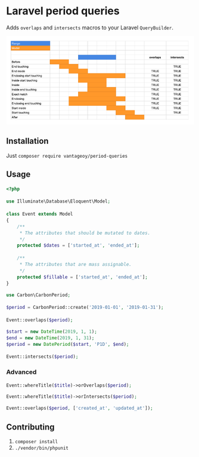 # Laravel period queries

Adds `overlaps` and `intersects` macros to your Laravel `QueryBuilder`.

![Period relations](https://github.com/vantageoy/period-queries/blob/master/PeriodRelations.png)

## Installation

Just `composer require vantageoy/period-queries`

## Usage

```php
<?php

use Illuminate\Database\Eloquent\Model;

class Event extends Model
{
    /**
     * The attributes that should be mutated to dates.
     */
    protected $dates = ['started_at', 'ended_at'];

    /**
     * The attributes that are mass assignable.
     */
    protected $fillable = ['started_at', 'ended_at'];
}
```

```php
use Carbon\CarbonPeriod;

$period = CarbonPeriod::create('2019-01-01', '2019-01-31');

Event::overlaps($period);
```

```php
$start = new DateTime(2019, 1, 1);
$end = new DateTime(2019, 1, 31);
$period = new DatePeriod($start, 'P1D', $end);

Event::intersects($period);
```

### Advanced

```php
Event::whereTitle($title)->orOverlaps($period);
```

```php
Event::whereTitle($title)->orIntersects($period);
```

```php
Event::overlaps($period, ['created_at', 'updated_at']);
```

## Contributing

1. `composer install`
2. `./vendor/bin/phpunit`

